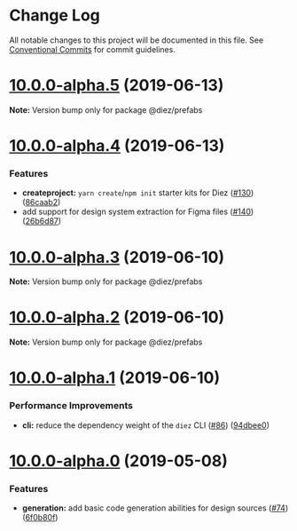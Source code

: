 # Change Log

All notable changes to this project will be documented in this file.
See [Conventional Commits](https://conventionalcommits.org) for commit guidelines.

# [10.0.0-alpha.5](https://github.com/diez/diez/compare/v10.0.0-alpha.4...v10.0.0-alpha.5) (2019-06-13)

**Note:** Version bump only for package @diez/prefabs





# [10.0.0-alpha.4](https://github.com/diez/diez/compare/v10.0.0-alpha.3...v10.0.0-alpha.4) (2019-06-13)


### Features

* **createproject:** `yarn create`/`npm init` starter kits for Diez ([#130](https://github.com/diez/diez/issues/130)) ([86caab2](https://github.com/diez/diez/commit/86caab2))
* add support for design system extraction for Figma files ([#140](https://github.com/diez/diez/issues/140)) ([26b6d87](https://github.com/diez/diez/commit/26b6d87))





# [10.0.0-alpha.3](https://github.com/diez/diez/compare/v10.0.0-alpha.2...v10.0.0-alpha.3) (2019-06-10)

**Note:** Version bump only for package @diez/prefabs





# [10.0.0-alpha.2](https://github.com/diez/diez/compare/v10.0.0-alpha.1...v10.0.0-alpha.2) (2019-06-10)

**Note:** Version bump only for package @diez/prefabs





# [10.0.0-alpha.1](https://github.com/diez/diez/compare/v10.0.0-alpha.0...v10.0.0-alpha.1) (2019-06-10)


### Performance Improvements

* **cli:** reduce the dependency weight of the `diez` CLI ([#86](https://github.com/diez/diez/issues/86)) ([94dbee0](https://github.com/diez/diez/commit/94dbee0))





# [10.0.0-alpha.0](https://github.com/diez/diez/compare/v1.0.0-beta.5...v10.0.0-alpha.0) (2019-05-08)


### Features

* **generation:** add basic code generation abilities for design sources ([#74](https://github.com/diez/diez/issues/74)) ([6f0b80f](https://github.com/diez/diez/commit/6f0b80f))
